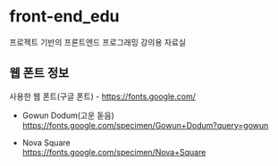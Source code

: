 # front-end_edu
프로젝트 기반의 프론트엔드 프로그래밍 강의용 자료실

## 웹 폰트 정보
사용한 웹 폰트(구글 폰트) - https://fonts.google.com/
* Gowun Dodum(고운 돋음)<br>
https://fonts.google.com/specimen/Gowun+Dodum?query=gowun

* Nova Square<br>
https://fonts.google.com/specimen/Nova+Square
